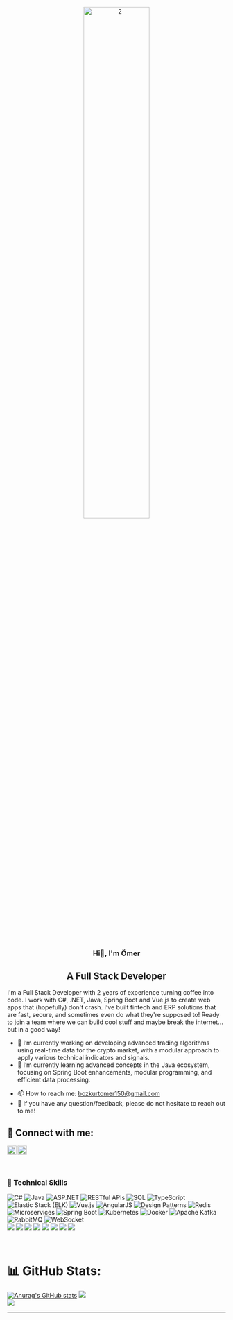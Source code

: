 <p align="center">
  <img src="https://github.com/user-attachments/assets/a3ebc2b4-7a20-48ac-83e4-03bda0bab8e1" alt="2" width="55%">
</p>

## <h3 align="center">Hi👋, I'm Ömer</h3>
##  <h2 align="center">A Full Stack Developer</h2> 
I'm a Full Stack Developer with 2 years of experience turning coffee into code. I work with C#, .NET, Java, Spring Boot and Vue.js to create web apps that (hopefully) don't crash. I’ve built fintech and ERP solutions that are fast, secure, and sometimes even do what they're supposed to! Ready to join a team where we can build cool stuff and maybe break the internet... but in a good way!
- 🔭 I’m currently working on developing advanced trading algorithms using real-time data for the crypto market, with a modular approach to apply various technical indicators and signals.
- 🌱 I’m currently learning advanced concepts in the Java ecosystem, focusing on Spring Boot enhancements, modular programming, and efficient data processing. 
<!-- - 👯 I’m looking to collaborate on ... -->
<!-- - 🤔 I’m looking for help with ... -->
<!-- - 💬 Ask me about ... -->

- 📫 How to reach me: bozkurtomer150@gmail.com
- 💬 If you have any question/feedback, please do not hesitate to reach out to me!
<!-- - 😄 Pronouns: ...-->
 <!-- - ⚡ Fun fact: ...-->
## 🤝 Connect with me:
<a href="https://www.linkedin.com/in/ömerbozkurt/"><img align="left" src="https://raw.githubusercontent.com/yushi1007/yushi1007/main/images/linkedin.svg" alt="Ömer Bozkurt | LinkedIn" width="21px"/></a>
<a href="mailto:bozkurtomer150@gmail.com">
  <img src="https://github.com/user-attachments/assets/0684d566-ef92-40dc-ac44-a98ce6979761" alt="Email Me" style="width: 21px; border: none;"/>
</a>




</br>

### 💼 Technical Skills
![C#](https://img.shields.io/badge/C%23-239120?style=for-the-badge&logo=c-sharp&logoColor=white)
![Java](https://img.shields.io/badge/Java-007396?style=for-the-badge&logo=java&logoColor=white)
![ASP.NET](https://img.shields.io/badge/ASP.NET-5C2D91?style=for-the-badge&logo=aspnet&logoColor=white)
![RESTful APIs](https://img.shields.io/badge/RESTful%20APIs-25A45D?style=for-the-badge&logo=api&logoColor=white)
![SQL](https://img.shields.io/badge/SQL-4479A1?style=for-the-badge&logo=mysql&logoColor=white)
![TypeScript](https://img.shields.io/badge/TypeScript-3178C6?style=for-the-badge&logo=typescript&logoColor=white)
![Elastic Stack (ELK)](https://img.shields.io/badge/Elastic%20Stack-005571?style=for-the-badge&logo=elasticsearch&logoColor=white)
![Vue.js](https://img.shields.io/badge/Vue.js-4FC08D?style=for-the-badge&logo=vue.js&logoColor=white)
![AngularJS](https://img.shields.io/badge/AngularJS-E23237?style=for-the-badge&logo=angularjs&logoColor=white)
![Design Patterns](https://img.shields.io/badge/Design%20Patterns-FFD700?style=for-the-badge&logo=design&logoColor=white)
![Redis](https://img.shields.io/badge/Redis-DC382D?style=for-the-badge&logo=redis&logoColor=white)
![Microservices](https://img.shields.io/badge/Microservices-3F8CFF?style=for-the-badge&logo=docker&logoColor=white)
![Spring Boot](https://img.shields.io/badge/Spring%20Boot-6DB33F?style=for-the-badge&logo=spring&logoColor=white)
![Kubernetes](https://img.shields.io/badge/Kubernetes-326CE5?style=for-the-badge&logo=kubernetes&logoColor=white)
![Docker](https://img.shields.io/badge/Docker-2496ED?style=for-the-badge&logo=docker&logoColor=white)
![Apache Kafka](https://img.shields.io/badge/Apache%20Kafka-231F20?style=for-the-badge&logo=apachekafka&logoColor=white)
![RabbitMQ](https://img.shields.io/badge/RabbitMQ-FF6600?style=for-the-badge&logo=rabbitmq&logoColor=white)
![WebSocket](https://img.shields.io/badge/WebSocket-005571?style=for-the-badge&logo=websocket&logoColor=white)
</br>
![](https://img.shields.io/badge/Code-JavaScript-informational?style=flat&logo=JavaScript&color=F7DF1E)
![](https://img.shields.io/badge/Code-HTML5-informational?style=flat&logo=HTML5&color=E34F26)
![](https://img.shields.io/badge/Code-PostgreSQL-informational?style=flat&logo=PostgreSQL&color=336791)
![](https://img.shields.io/badge/Style-Bootstrap-informational?style=flat&logo=Bootstrap&color=7952B3)
![](https://img.shields.io/badge/Style-CSS3-informational?style=flat&logo=CSS3&color=1572B6)
![](https://img.shields.io/badge/Style-styled--components-informational?style=flat&logo=styled-components&color=DB7093)
![](https://img.shields.io/badge/Tools-Git-informational?style=flat&logo=Git&color=F05032)
![](https://img.shields.io/badge/Tools-GitHub-informational?style=flat&logo=GitHub&color=181717)








</br>




# 📊 GitHub Stats:
<!-- ![](https://github-readme-stats.vercel.app/api?username=omerbzk&theme=dark&hide_border=false&include_all_commits=false&count_private=false)<br/>-->
[![Anurag's GitHub stats](https://github-readme-stats.vercel.app/api?username=omerbzk&show_icons=true&theme=dark#gh-dark-mode-only)](https://github.com/anuraghazra/github-readme-stats#gh-dark-mode-only) 
![](https://github-readme-streak-stats.herokuapp.com/?user=omerbzk&theme=dark&hide_border=false)<br/>
![](https://github-readme-stats.vercel.app/api/top-langs/?username=omerbzk&theme=dark&hide_border=false&include_all_commits=false&count_private=false&layout=compact)

---
<!-- [![](https://visitcount.itsvg.in/api?id=omerbzk&icon=0&color=0)](https://visitcount.itsvg.in) -->


